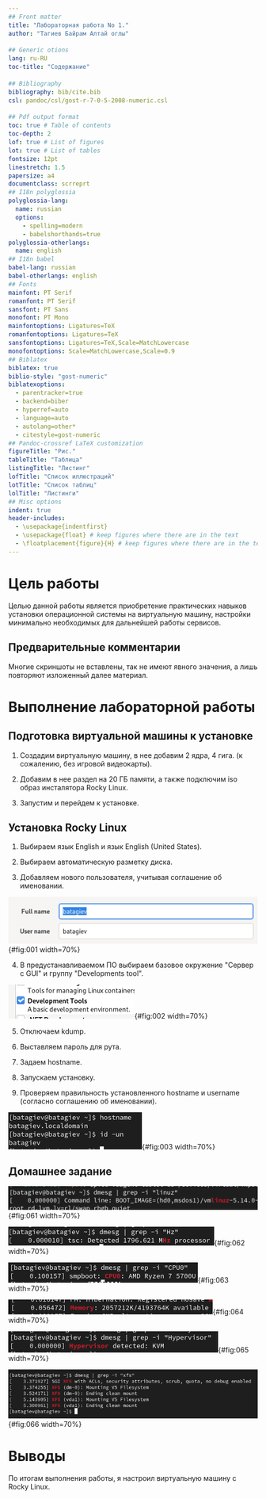 ```yaml
---
## Front matter
title: "Лабораторная работа No 1."
author: "Тагиев Байрам Алтай оглы"

## Generic otions
lang: ru-RU
toc-title: "Содержание"

## Bibliography
bibliography: bib/cite.bib
csl: pandoc/csl/gost-r-7-0-5-2008-numeric.csl

## Pdf output format
toc: true # Table of contents
toc-depth: 2
lof: true # List of figures
lot: true # List of tables
fontsize: 12pt
linestretch: 1.5
papersize: a4
documentclass: scrreprt
## I18n polyglossia
polyglossia-lang:
  name: russian
  options:
	- spelling=modern
	- babelshorthands=true
polyglossia-otherlangs:
  name: english
## I18n babel
babel-lang: russian
babel-otherlangs: english
## Fonts
mainfont: PT Serif
romanfont: PT Serif
sansfont: PT Sans
monofont: PT Mono
mainfontoptions: Ligatures=TeX
romanfontoptions: Ligatures=TeX
sansfontoptions: Ligatures=TeX,Scale=MatchLowercase
monofontoptions: Scale=MatchLowercase,Scale=0.9
## Biblatex
biblatex: true
biblio-style: "gost-numeric"
biblatexoptions:
  - parentracker=true
  - backend=biber
  - hyperref=auto
  - language=auto
  - autolang=other*
  - citestyle=gost-numeric
## Pandoc-crossref LaTeX customization
figureTitle: "Рис."
tableTitle: "Таблица"
listingTitle: "Листинг"
lofTitle: "Список иллюстраций"
lotTitle: "Список таблиц"
lolTitle: "Листинги"
## Misc options
indent: true
header-includes:
  - \usepackage{indentfirst}
  - \usepackage{float} # keep figures where there are in the text
  - \floatplacement{figure}{H} # keep figures where there are in the text
---
```


# Цель работы

Целью данной работы является приобретение практических навыков установки операционной системы на виртуальную машину, настройки минимально необходимых для дальнейшей работы сервисов.

## Предварительные комментарии

Многие скриншоты не вставлены, так не имеют явного значения, а лишь повторяют изложенный далее материал.

# Выполнение лабораторной работы

## Подготовка виртуальной машины к установке

1. Создадим виртуальную машину, в нее добавим 2 ядра, 4 гига. (к сожалению, без
   игровой видеокарты).

2. Добавим в нее раздел на 20 ГБ памяти, а также подключим iso образ инсталятора Rocky Linux.

3. Запустим и перейдем к установке.

## Установка Rocky Linux

1. Выбираем язык English и язык English (United States).

2. Выбираем автоматическую разметку диска.

3. Добавляем нового пользователя, учитывая соглашение об именовании.

![Создание пользователя](./image/1.png){#fig:001 width=70%}

4. В предустанавливаемом ПО выбираем базовое окружение "Сервер с GUI" и группу "Developments tool".

![ПО](./image/3.png){#fig:002 width=70%}

5. Отключаем kdump.

6. Выставляем пароль для рута.

7. Задаем hostname.

8. Запускаем установку.

9. Проверяем правильность установленного hostname и username (согласно соглашению об именовании).

![Проверка](./image/4.png){#fig:003 width=70%}

## Домашнее задание

![Версия ядра](./image/6.1.png){#fig:061 width=70%}

![Частота процессора](./image/6.2.png){#fig:062 width=70%}

![Модель процессора](./image/6.3.png){#fig:063 width=70%}

![Объем памяти](./image/6.4.png){#fig:064 width=70%}

![Гипервизор](./image/6.5.png){#fig:065 width=70%}

![Тип FS и последовательность монитрования](./image/6.6.7.png){#fig:066 width=70%}

# Выводы

По итогам выполнения работы, я настроил виртуальную машину с Rocky Linux.

